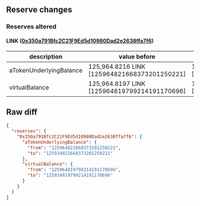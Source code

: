 ## Reserve changes

### Reserves altered

#### LINK ([0x350a791Bfc2C21F9Ed5d10980Dad2e2638ffa7f6](https://optimistic.etherscan.io/address/0x350a791Bfc2C21F9Ed5d10980Dad2e2638ffa7f6))

| description | value before | value after |
| --- | --- | --- |
| aTokenUnderlyingBalance | 125,964.8216 LINK [125964821668373201250221] | 125,934.8216 LINK [125934821668373201250221] |
| virtualBalance | 125,964.8197 LINK [125964819799214191170696] | 125,934.8197 LINK [125934819799214191170696] |


## Raw diff

```json
{
  "reserves": {
    "0x350a791Bfc2C21F9Ed5d10980Dad2e2638ffa7f6": {
      "aTokenUnderlyingBalance": {
        "from": "125964821668373201250221",
        "to": "125934821668373201250221"
      },
      "virtualBalance": {
        "from": "125964819799214191170696",
        "to": "125934819799214191170696"
      }
    }
  }
}
```